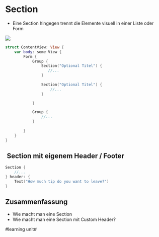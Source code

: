 # Section

- Eine Section hingegen trennt die Elemente visuell in einer Liste oder Form


![][image-1]



```swift
struct ContentView: View {
    var body: some View { 
        Form {
            Group {
                Section("Optional Titel") {
                   //...
                }
                
                Section("Optional Titel") {
                    //...
                }

            }

            Group {
                //...
            }
            
        }
    }
}
```

##  Section mit eigenem Header / Footer


```swift
Section {
	//...   
} header: {
    Text("How much tip do you want to leave?")
}
```

## Zusammenfassung
- Wie macht man eine Section
- Wie macht man eine Section mit Custom Header?

[image-1]:	assets/Bildschirmfoto%202022-07-20%20um%2017.46.06.png

#learning unit#